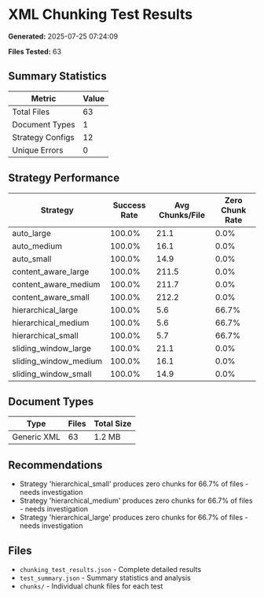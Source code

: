 # XML Chunking Test Results

**Generated:** 2025-07-25 07:24:09

**Files Tested:** 63

## Summary Statistics

| Metric | Value |
|--------|-------|
| Total Files | 63 |
| Document Types | 1 |
| Strategy Configs | 12 |
| Unique Errors | 0 |

## Strategy Performance

| Strategy | Success Rate | Avg Chunks/File | Zero Chunk Rate |
|----------|--------------|-----------------|------------------|
| auto_large | 100.0% | 21.1 | 0.0% |
| auto_medium | 100.0% | 16.1 | 0.0% |
| auto_small | 100.0% | 14.9 | 0.0% |
| content_aware_large | 100.0% | 211.5 | 0.0% |
| content_aware_medium | 100.0% | 211.7 | 0.0% |
| content_aware_small | 100.0% | 212.2 | 0.0% |
| hierarchical_large | 100.0% | 5.6 | 66.7% |
| hierarchical_medium | 100.0% | 5.6 | 66.7% |
| hierarchical_small | 100.0% | 5.7 | 66.7% |
| sliding_window_large | 100.0% | 21.1 | 0.0% |
| sliding_window_medium | 100.0% | 16.1 | 0.0% |
| sliding_window_small | 100.0% | 14.9 | 0.0% |

## Document Types

| Type | Files | Total Size |
|------|-------|------------|
| Generic XML | 63 | 1.2 MB |

## Recommendations

- Strategy 'hierarchical_small' produces zero chunks for 66.7% of files - needs investigation
- Strategy 'hierarchical_medium' produces zero chunks for 66.7% of files - needs investigation
- Strategy 'hierarchical_large' produces zero chunks for 66.7% of files - needs investigation

## Files

- `chunking_test_results.json` - Complete detailed results
- `test_summary.json` - Summary statistics and analysis
- `chunks/` - Individual chunk files for each test
